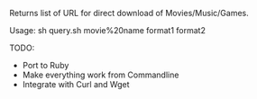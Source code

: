 Returns list of URL for direct download of Movies/Music/Games.

Usage: sh query.sh movie%20name format1 format2

TODO:
* Port to Ruby
* Make everything work from Commandline 
* Integrate with Curl and Wget
